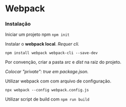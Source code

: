 # Webpack

### Instalação

Iniciar um projeto npm ```npm init```

Instalar o **webpack local**. *Requer cli.*

    npm install webpack webpack-cli --save-dev

Por convenção, criar a pasta *src* e *dist* na raiz do projeto.

*Colocar "private": true em package.json.*

Utilizar webpack com com arquivo de configuração.

    npx webpack --config webpack.config.js

Utilizar script de build com ```npm run build```